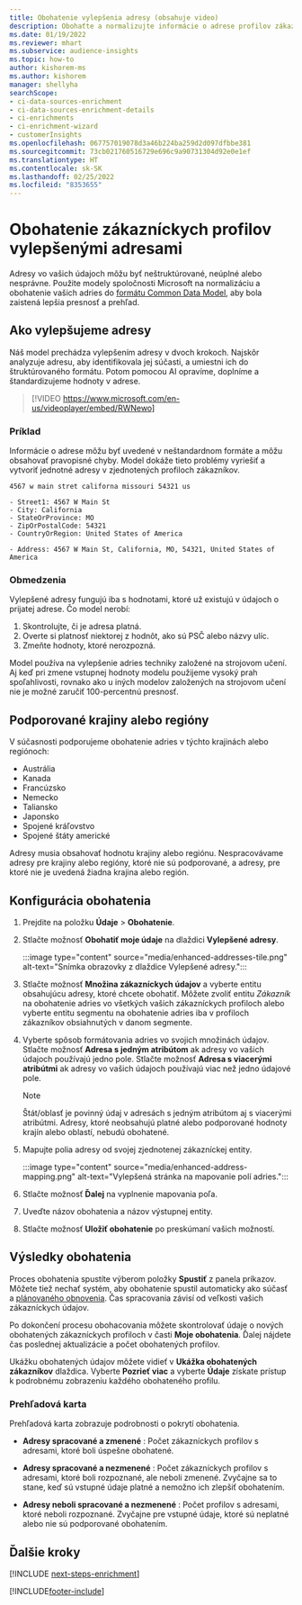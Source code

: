 ```yaml
---
title: Obohatenie vylepšenia adresy (obsahuje video)
description: Obohaťte a normalizujte informácie o adrese profilov zákazníkov pomocou modelov spoločnosti Microsoft.
ms.date: 01/19/2022
ms.reviewer: mhart
ms.subservice: audience-insights
ms.topic: how-to
author: kishorem-ms
ms.author: kishorem
manager: shellyha
searchScope:
- ci-data-sources-enrichment
- ci-data-sources-enrichment-details
- ci-enrichments
- ci-enrichment-wizard
- customerInsights
ms.openlocfilehash: 067757019078d3a46b224ba259d2d097dfbbe381
ms.sourcegitcommit: 73cb021760516729e696c9a90731304d92e0e1ef
ms.translationtype: HT
ms.contentlocale: sk-SK
ms.lasthandoff: 02/25/2022
ms.locfileid: "8353655"
---
```

# <a name="enrichment-of-customer-profiles-with-enhanced-addresses"></a>Obohatenie zákazníckych profilov vylepšenými adresami

Adresy vo vašich údajoch môžu byť neštruktúrované, neúplné alebo nesprávne. Použite modely spoločnosti Microsoft na normalizáciu a obohatenie vašich adries do [formátu Common Data Model](/common-data-model/schema/core/applicationcommon/address), aby bola zaistená lepšia presnosť a prehľad.

## <a name="how-we-enhance-addresses"></a>Ako vylepšujeme adresy

Náš model prechádza vylepšením adresy v dvoch krokoch. Najskôr analyzuje adresu, aby identifikovala jej súčasti, a umiestni ich do štruktúrovaného formátu. Potom pomocou AI opravíme, doplníme a štandardizujeme hodnoty v adrese.

> [!VIDEO https://www.microsoft.com/en-us/videoplayer/embed/RWNewo]

### <a name="example"></a>Príklad

Informácie o adrese môžu byť uvedené v neštandardnom formáte a môžu obsahovať pravopisné chyby. Model dokáže tieto problémy vyriešiť a vytvoriť jednotné adresy v zjednotených profiloch zákazníkov.

```Input
4567 w main stret californa missouri 54321 us
```

```Output
- Street1: 4567 W Main St
- City: California
- StateOrProvince: MO
- ZipOrPostalCode: 54321
- CountryOrRegion: United States of America

- Address: 4567 W Main St, California, MO, 54321, United States of America
```

### <a name="limitations"></a>Obmedzenia

Vylepšené adresy fungujú iba s hodnotami, ktoré už existujú v údajoch o prijatej adrese. Čo model nerobí: 

1. Skontrolujte, či je adresa platná.
2. Overte si platnosť niektorej z hodnôt, ako sú PSČ alebo názvy ulíc.
3. Zmeňte hodnoty, ktoré nerozpozná.

Model používa na vylepšenie adries techniky založené na strojovom učení. Aj keď pri zmene vstupnej hodnoty modelu použijeme vysoký prah spoľahlivosti, rovnako ako u iných modelov založených na strojovom učení nie je možné zaručiť 100-percentnú presnosť.

## <a name="supported-countries-or-regions"></a>Podporované krajiny alebo regióny

V súčasnosti podporujeme obohatenie adries v týchto krajinách alebo regiónoch: 

- Austrália
- Kanada
- Francúzsko
- Nemecko
- Taliansko
- Japonsko
- Spojené kráľovstvo
- Spojené štáty americké

Adresy musia obsahovať hodnotu krajiny alebo regiónu. Nespracovávame adresy pre krajiny alebo regióny, ktoré nie sú podporované, a adresy, pre ktoré nie je uvedená žiadna krajina alebo región.

## <a name="configure-the-enrichment"></a>Konfigurácia obohatenia

1. Prejdite na položku **Údaje** > **Obohatenie**.

1. Stlačte možnosť **Obohatiť moje údaje** na dlaždici **Vylepšené adresy**.

   :::image type="content" source="media/enhanced-addresses-tile.png" alt-text="Snímka obrazovky z dlaždice Vylepšené adresy.":::

1. Stlačte možnosť **Množina zákazníckych údajov** a vyberte entitu obsahujúcu adresy, ktoré chcete obohatiť. Môžete zvoliť entitu *Zákazník* na obohatenie adries vo všetkých vašich zákazníckych profiloch alebo vyberte entitu segmentu na obohatenie adries iba v profiloch zákazníkov obsiahnutých v danom segmente.

1. Vyberte spôsob formátovania adries vo svojich množinách údajov. Stlačte možnosť **Adresa s jedným atribútom** ak adresy vo vašich údajoch používajú jedno pole. Stlačte možnosť **Adresa s viacerými atribútmi** ak adresy vo vašich údajoch používajú viac než jedno údajové pole.

   > [!NOTE]
   > Štát/oblasť je povinný údaj v adresách s jedným atribútom aj s viacerými atribútmi. Adresy, ktoré neobsahujú platné alebo podporované hodnoty krajín alebo oblastí, nebudú obohatené.

1.  Mapujte polia adresy od svojej zjednotenej zákazníckej entity.

    :::image type="content" source="media/enhanced-address-mapping.png" alt-text="Vylepšená stránka na mapovanie polí adries.":::

1. Stlačte možnosť **Ďalej** na vyplnenie mapovania poľa.

1. Uveďte názov obohatenia a názov výstupnej entity.

1. Stlačte možnosť **Uložiť obohatenie** po preskúmaní vašich možností.

## <a name="enrichment-results"></a>Výsledky obohatenia

Proces obohatenia spustíte výberom položky **Spustiť** z panela príkazov. Môžete tiež nechať systém, aby obohatenie spustil automaticky ako súčasť a [plánovaného obnovenia](system.md#schedule-tab). Čas spracovania závisí od veľkosti vašich zákazníckych údajov.

Po dokončení procesu obohacovania môžete skontrolovať údaje o nových obohatených zákazníckych profiloch v časti **Moje obohatenia**. Ďalej nájdete čas poslednej aktualizácie a počet obohatených profilov.

Ukážku obohatených údajov môžete vidieť v **Ukážka obohatených zákazníkov** dlaždica. Vyberte **Pozrieť viac** a vyberte **Údaje** získate prístup k podrobnému zobrazeniu každého obohateného profilu.

### <a name="overview-card"></a>Prehľadová karta

Prehľadová karta zobrazuje podrobnosti o pokrytí obohatenia. 

* **Adresy spracované a zmenené** : Počet zákazníckych profilov s adresami, ktoré boli úspešne obohatené.

* **Adresy spracované a nezmenené** : Počet zákazníckych profilov s adresami, ktoré boli rozpoznané, ale neboli zmenené. Zvyčajne sa to stane, keď sú vstupné údaje platné a nemožno ich zlepšiť obohatením.

* **Adresy neboli spracované a nezmenené** : Počet profilov s adresami, ktoré neboli rozpoznané. Zvyčajne pre vstupné údaje, ktoré sú neplatné alebo nie sú podporované obohatením.

## <a name="next-steps"></a>Ďalšie kroky

[!INCLUDE [next-steps-enrichment](../includes/next-steps-enrichment.md)]

[!INCLUDE[footer-include](../includes/footer-banner.md)]
